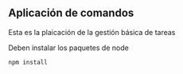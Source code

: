 ## Aplicación de comandos

Esta es la plaicación de la gestión básica de tareas

Deben instalar los paquetes de node

```
npm install
```
